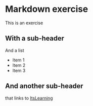 # Markdown exercise

This is an exercise

## With a sub-header

And a list

* Item 1
* Item 2
* Item 3

## And another sub-header
that links to [ItsLearning](https://bp.itslearning.com/)
